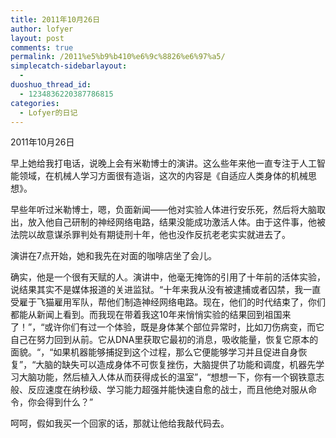 ```yaml
---
title: 2011年10月26日
author: lofyer
layout: post
comments: true
permalink: /2011%e5%b9%b410%e6%9c%8826%e6%97%a5/
simplecatch-sidebarlayout:
  - 
duoshuo_thread_id:
  - 1234836220387786815
categories:
  - Lofyer的日记
---
```

2011年10月26日

早上她给我打电话，说晚上会有米勒博士的演讲。这么些年来他一直专注于人工智能领域，在机械人学习方面很有造诣，这次的内容是《自适应人类身体的机械思想》。

早些年听过米勒博士，嗯，负面新闻——他对实验人体进行安乐死，然后将大脑取出，放入他自己研制的神经网络电路，结果没能成功激活人体。由于这件事，他被法院以故意谋杀罪判处有期徒刑十年，他也没作反抗老老实实就进去了。

演讲在7点开始，她和我先在对面的咖啡店坐了会儿。

确实，他是一个很有天赋的人。演讲中，他毫无掩饰的引用了十年前的活体实验，说结果其实不是媒体报道的关进监狱。“十年来我从没有被逮捕或者囚禁，我一直受雇于飞猫雇用军队，帮他们制造神经网络电路。现在，他们的时代结束了，你们都能从新闻上看到。而我现在带着我这10年来悄悄实验的结果回到祖国来了！”，“或许你们有过一个体验，既是身体某个部位异常时，比如刀伤病变，而它自己在努力回到从前。它从DNA里获取它最初的消息，吸收能量，恢复它原本的面貌。“，“如果机器能够捕捉到这个过程，那么它便能够学习并且促进自身恢复”，“大脑的缺失可以造成身体不可恢复挫伤，大脑提供了功能和调度，机器先学习大脑功能，然后植入人体从而获得成长的温室”，“想想一下，你有一个钢铁意志般、反应速度在纳秒级、学习能力超强并能快速自愈的战士，而且他绝对服从命令，你会得到什么？”

呵呵，假如我买一个回家的话，那就让他给我敲代码去。